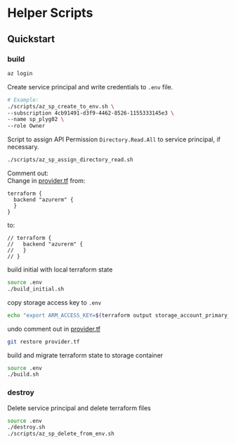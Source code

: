 # Helper Scripts

## Quickstart

### build

```bash
az login
```

Create service principal and write credentials to `.env` file.

```bash
# Example:
./scripts/az_sp_create_to_env.sh \
--subscription 4cb91491-d3f9-4462-8526-1155333145e3 \
--name sp_plyg02 \
--role Owner
```

Script to assign API Permission `Directory.Read.All` to service principal, if necessary.

```bash
./scripts/az_sp_assign_directory_read.sh
```

Comment out:  
Change in [provider.tf](../provider.tf) from:

```hcl
terraform {
  backend "azurerm" {
  }
}
```

to:

```hcl
// terraform {
//   backend "azurerm" {
//   }
// }
```

build initial with local terraform state

```bash
source .env
./build_initial.sh
```

copy storage access key to `.env`

```bash
echo "export ARM_ACCESS_KEY=$(terraform output storage_account_primary_access_key)" >> .env
```

undo comment out in [provider.tf](../provider.tf)

```bash
git restore provider.tf
```

build and migrate terraform state to storage container

```bash
source .env
./build.sh
```

### destroy

Delete service principal and delete terraform files

```bash
source .env
./destroy.sh
./scripts/az_sp_delete_from_env.sh
```
